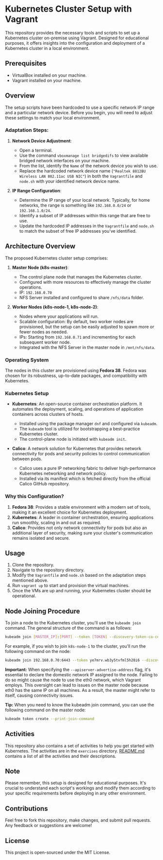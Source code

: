 # Kubernetes Cluster Setup with Vagrant

This repository provides the necessary tools and scripts to set up a Kubernetes cluster on-premise using Vagrant. Designed for educational purposes, it offers insights into the configuration and deployment of a Kubernetes cluster in a local environment.

## Prerequisites
- VirtualBox installed on your machine.
- Vagrant installed on your machine.

## Overview
The setup scripts have been hardcoded to use a specific network IP range and a particular network device. Before you begin, you will need to adjust these settings to match your local environment.

### Adaptation Steps:
1. **Network Device Adjustment**:
    - Open a terminal.
    - Use the command `vboxmanage list bridgedifs` to view available bridged network interfaces on your machine.
    - From the list, identify the `Name` of the network device you wish to use.
    - Replace the hardcoded network device name (`"Realtek 8812BU Wireless LAN 802.11ac USB NIC"`) in both the `Vagrantfile` and `node.sh` with your identified network device name.

2. **IP Range Configuration**:
    - Determine the IP range of your local network. Typically, for home networks, the range is something like `192.168.0.0/24` or `192.168.1.0/24`.
    - Identify a subset of IP addresses within this range that are free to use.
    - Update the hardcoded IP addresses in the `Vagrantfile` and `node.sh` to match the subset of free IP addresses you've identified.

## Architecture Overview

The proposed Kubernetes cluster setup comprises:

1. **Master Node (k8s-master)**:
    - The control plane node that manages the Kubernetes cluster.
    - Configured with more resources to effectively manage the cluster operations.
    - IP: `192.168.0.70`
    - NFS Server installed and configured to share `/nfs/data` folder.

2. **Worker Nodes (k8s-node-1, k8s-node-2)**:
    - Nodes where your applications will run.
    - Scalable configuration: By default, two worker nodes are provisioned, but the setup can be easily adjusted to spawn more or fewer nodes as needed.
    - IPs: Starting from `192.168.0.71` and incrementing for each subsequent worker node.
    - Integrated with the NFS Server in the master node in `/mnt/nfs/data`.

### Operating System
The nodes in this cluster are provisioned using **Fedora 38**. Fedora was chosen for its robustness, up-to-date packages, and compatibility with Kubernetes.

### Kubernetes Setup
- **Kubernetes**: An open-source container orchestration platform. It automates the deployment, scaling, and operations of application containers across clusters of hosts.
    - Installed using the package manager `dnf` and configured via `kubeadm`.
    - The `kubeadm` tool is utilized for bootstrapping a best-practice Kubernetes cluster.
    - The control-plane node is initiated with `kubeadm init`.

- **Calico**: A network solution for Kubernetes that provides network connectivity for pods and security policies to control communication between pods.
    - Calico uses a pure IP networking fabric to deliver high-performance Kubernetes networking and network policy.
    - Installed via its manifest which is fetched directly from the official Calico GitHub repository.

### Why this Configuration?

1. **Fedora 38**: Provides a stable environment with a modern set of tools, making it an excellent choice for Kubernetes deployment.
2. **Kubernetes**: A leader in container orchestration, ensuring applications run smoothly, scaling in and out as required.
3. **Calico**: Provides not only network connectivity for pods but also an additional layer of security, making sure your cluster's communication remains isolated and secure.


## Usage
1. Clone the repository.
2. Navigate to the repository directory.
3. Modify the `Vagrantfile` and `node.sh` based on the adaptation steps mentioned above.
4. Run `vagrant up` to start and provision the virtual machines.
5. Once the VMs are up and running, your Kubernetes cluster should be operational.

## Node Joining Procedure

To join a node to the Kubernetes cluster, you'll use the `kubeadm join` command. The general structure of the command is as follows:

```bash
kubeadm join [MASTER_IP]:[PORT] --token [TOKEN] --discovery-token-ca-cert-hash [HASH] --apiserver-advertise-address=[NODE_IP]
```

For example, if you wish to join `k8s-node-1` to the cluster, you'll run the following command on the node:

```bash
kubeadm join 192.168.0.70:6443 --token ye7mrv.wb3y5tvfml5h28i6 --discovery-token-ca-cert-hash sha256:54b4d8feb39efdad99a55c365b3cd6be3e746f15230736e4d73f6784bd875ce7 --apiserver-advertise-address=192.168.0.71
```

__Important:__ When specifying the `--apiserver-advertise-address` flag, it's essential to declare the domestic network IP assigned to the node. Failing to do so might cause the node to use the eth0 network, which Vagrant employs. This oversight can lead to issues on the master node because eth0 has the same IP on all machines. As a result, the master might refer to itself, causing connectivity issues.

__Tip:__ When you need to know the kubeadm join command, you can use the following command on the master node:

```bash
kubeadm token create --print-join-command
``` 

## Activities

This repository also contains a set of activities to help you get started with Kubernetes. The activities are in the `exercises` directory. [README.md](./exercises/README.md) contains a list of all the activities and their descriptions.

## Note
Please remember, this setup is designed for educational purposes. It's crucial to understand each script's workings and modify them according to your specific requirements before deploying in any other environment.

## Contributions
Feel free to fork this repository, make changes, and submit pull requests. Any feedback or suggestions are welcome!

## License
This project is open-sourced under the MIT License.
